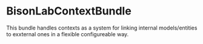 # BisonLabContextBundle
This bundle handles contexts as a system for linking internal models/entities to exxternal ones in a flexible configureable way.
